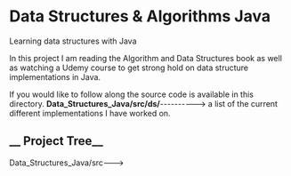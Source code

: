 # Data Structures & Algorithms Java
Learning data structures with Java

In this project I am reading the Algorithm and Data Structures book as well as watching a Udemy course to get strong hold on data structure implementations in Java.

If you would like to follow along the source code is available in this directory. **Data_Structures_Java/src/ds/**---------->
a list of the current different implementations I have worked on. 


## __ Project Tree__
Data_Structures_Java/src--->